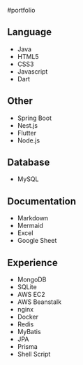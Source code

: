 #portfolio

## Language
- Java
- HTML5
- CSS3
- Javascript
- Dart

## Other
- Spring Boot
- Nest.js
- Flutter
- Node.js

## Database
- MySQL

## Documentation
- Markdown
- Mermaid
- Excel
- Google Sheet

## Experience
- MongoDB
- SQLite
- AWS EC2
- AWS Beanstalk
- nginx
- Docker
- Redis
- MyBatis
- JPA
- Prisma
- Shell Script